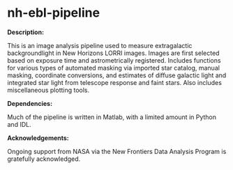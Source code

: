 # nh-ebl-pipeline

**Description:**

This is an image analysis pipeline used to measure extragalactic backgroundlight in New Horizons LORRI images. Images are first selected based on exposure time and astrometrically registered. Includes functions for various types of automated masking via imported star catalog, manual masking, coordinate conversions, and estimates of diffuse galactic light and integrated star light from telescope response and faint stars. Also includes miscellaneous plotting tools. 

**Dependencies:**

Much of the pipeline is written in Matlab, with a limited amount in Python and IDL. 

**Acknowledgements:**

Ongoing support from NASA via the New Frontiers Data Analysis Program is gratefully acknowledged.

